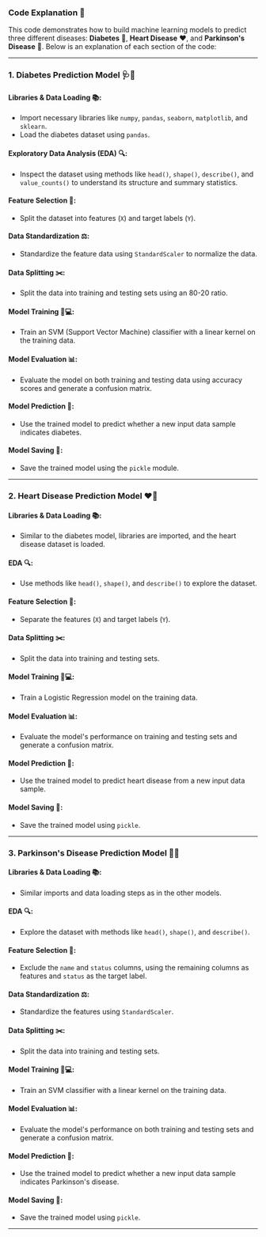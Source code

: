### **Code Explanation** 📝

This code demonstrates how to build machine learning models to predict three different diseases: **Diabetes** 🍬, **Heart Disease** ❤️, and **Parkinson's Disease** 🧠. Below is an explanation of each section of the code:

---

### **1. Diabetes Prediction Model** 🩺🍬

#### **Libraries & Data Loading** 📚:
- Import necessary libraries like `numpy`, `pandas`, `seaborn`, `matplotlib`, and `sklearn`.
- Load the diabetes dataset using `pandas`.

#### **Exploratory Data Analysis (EDA)** 🔍:
- Inspect the dataset using methods like `head()`, `shape()`, `describe()`, and `value_counts()` to understand its structure and summary statistics.

#### **Feature Selection** 🎯:
- Split the dataset into features (`X`) and target labels (`Y`).

#### **Data Standardization** ⚖️:
- Standardize the feature data using `StandardScaler` to normalize the data.

#### **Data Splitting** ✂️:
- Split the data into training and testing sets using an 80-20 ratio.

#### **Model Training** 🧠💻:
- Train an SVM (Support Vector Machine) classifier with a linear kernel on the training data.

#### **Model Evaluation** 📊:
- Evaluate the model on both training and testing data using accuracy scores and generate a confusion matrix.

#### **Model Prediction** 🎱:
- Use the trained model to predict whether a new input data sample indicates diabetes.

#### **Model Saving** 💾:
- Save the trained model using the `pickle` module.

---

### **2. Heart Disease Prediction Model** ❤️💓

#### **Libraries & Data Loading** 📚:
- Similar to the diabetes model, libraries are imported, and the heart disease dataset is loaded.

#### **EDA** 🔍:
- Use methods like `head()`, `shape()`, and `describe()` to explore the dataset.

#### **Feature Selection** 🎯:
- Separate the features (`X`) and target labels (`Y`).

#### **Data Splitting** ✂️:
- Split the data into training and testing sets.

#### **Model Training** 🧠💻:
- Train a Logistic Regression model on the training data.

#### **Model Evaluation** 📊:
- Evaluate the model's performance on training and testing sets and generate a confusion matrix.

#### **Model Prediction** 🎱:
- Use the trained model to predict heart disease from a new input data sample.

#### **Model Saving** 💾:
- Save the trained model using `pickle`.

---

### **3. Parkinson's Disease Prediction Model** 🧠🕺

#### **Libraries & Data Loading** 📚:
- Similar imports and data loading steps as in the other models.

#### **EDA** 🔍:
- Explore the dataset with methods like `head()`, `shape()`, and `describe()`.

#### **Feature Selection** 🎯:
- Exclude the `name` and `status` columns, using the remaining columns as features and `status` as the target label.

#### **Data Standardization** ⚖️:
- Standardize the features using `StandardScaler`.

#### **Data Splitting** ✂️:
- Split the data into training and testing sets.

#### **Model Training** 🧠💻:
- Train an SVM classifier with a linear kernel on the training data.

#### **Model Evaluation** 📊:
- Evaluate the model's performance on both training and testing sets and generate a confusion matrix.

#### **Model Prediction** 🎱:
- Use the trained model to predict whether a new input data sample indicates Parkinson's disease.

#### **Model Saving** 💾:
- Save the trained model using `pickle`.

---
